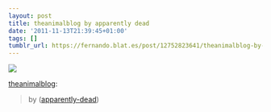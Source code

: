 ```yaml
---
layout: post
title: theanimalblog by apparently dead
date: '2011-11-13T21:39:45+01:00'
tags: []
tumblr_url: https://fernando.blat.es/post/12752823641/theanimalblog-by-apparently-dead
---
```

 ![](/tumblr_files/tumblr_lulz21tPMq1qzya49o1_500.gif)  

[theanimalblog](http://animalblog.me/post/12750384848/by-apparently-dead):

> by ([apparently-dead](http://apparently-dead.tumblr.com))
